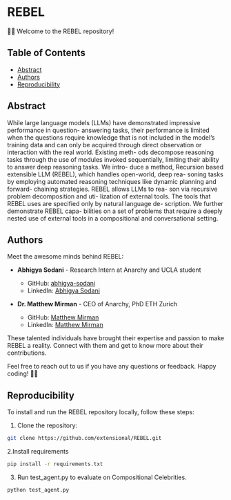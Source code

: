 # REBEL

🎉🚀 Welcome to the REBEL repository! 

## Table of Contents

- [Abstract](#abstract)
- [Authors](#authors)
- [Reproducibility](#Reproducibility)


## Abstract

While large language models (LLMs) have
demonstrated impressive performance in question-
answering tasks, their performance is limited
when the questions require knowledge that is not
included in the model’s training data and can
only be acquired through direct observation or
interaction with the real world. Existing meth-
ods decompose reasoning tasks through the use
of modules invoked sequentially, limiting their
ability to answer deep reasoning tasks. We intro-
duce a method, Recursion based extensible LLM
(REBEL), which handles open-world, deep rea-
soning tasks by employing automated reasoning
techniques like dynamic planning and forward-
chaining strategies. REBEL allows LLMs to rea-
son via recursive problem decomposition and uti-
lization of external tools. The tools that REBEL
uses are specified only by natural language de-
scription. We further demonstrate REBEL capa-
bilities on a set of problems that require a deeply
nested use of external tools in a compositional
and conversational setting.

## Authors

Meet the awesome minds behind REBEL:

- **Abhigya Sodani** - Research Intern at Anarchy and UCLA student
  - GitHub: [abhigya-sodani](https://github.com/abhigya-sodani)
  - LinkedIn: [Abhigya Sodani](https://www.linkedin.com/in/abhigya-sodani-405918160/)

- **Dr. Matthew Mirman** - CEO of Anarchy, PhD ETH Zurich
  - GitHub: [Matthew Mirman](https://github.com/mmirman)
  - LinkedIn: [Matthew Mirman](https://www.linkedin.com/in/matthewmirman/)

These talented individuals have brought their expertise and passion to make REBEL a reality. Connect with them and get to know more about their contributions.

Feel free to reach out to us if you have any questions or feedback. Happy coding! 🎉🚀


## Reproducibility

To install and run the REBEL repository locally, follow these steps:

1. Clone the repository:
```bash
git clone https://github.com/extensional/REBEL.git

```
2.Install requirements
```bash
pip install -r requirements.txt
```

3. Run test_agent.py to evaluate on Compositional Celebrities.
```bash
python test_agent.py
```
